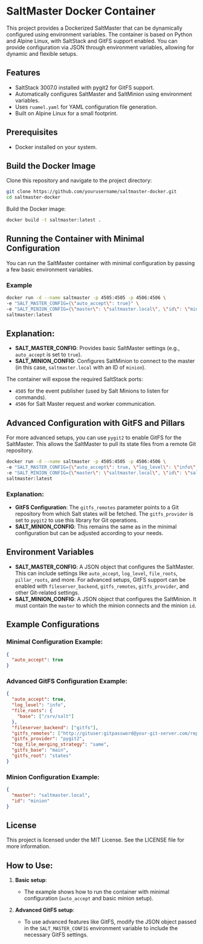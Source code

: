 # SaltMaster Docker Container

This project provides a Dockerized SaltMaster that can be dynamically configured using environment variables. The container is based on Python and Alpine Linux, with SaltStack and GitFS support enabled. You can provide configuration via JSON through environment variables, allowing for dynamic and flexible setups.

## Features

- SaltStack 3007.0 installed with pygit2 for GitFS support.
- Automatically configures SaltMaster and SaltMinion using environment variables.
- Uses `ruamel.yaml` for YAML configuration file generation.
- Built on Alpine Linux for a small footprint.

## Prerequisites

- Docker installed on your system.

## Build the Docker Image

Clone this repository and navigate to the project directory:

```bash
git clone https://github.com/yourusername/saltmaster-docker.git
cd saltmaster-docker
```

Build the Docker image:

```bash
docker build -t saltmaster:latest .
```

## Running the Container with Minimal Configuration

You can run the SaltMaster container with minimal configuration by passing a few basic environment variables.

### Example 

```bash
docker run -d --name saltmaster -p 4505:4505 -p 4506:4506 \
-e "SALT_MASTER_CONFIG={\"auto_accept\": true}" \
-e "SALT_MINION_CONFIG={\"master\": \"saltmaster.local\", \"id\": \"minion\"}" \
saltmaster:latest
```

## Explanation:

- **SALT_MASTER_CONFIG**: Provides basic SaltMaster settings (e.g., `auto_accept` is set to `true`).
- **SALT_MINION_CONFIG**: Configures SaltMinion to connect to the master (in this case, `saltmaster.local` with an ID of `minion`).

The container will expose the required SaltStack ports:

- `4505` for the event publisher (used by Salt Minions to listen for commands).
- `4506` for Salt Master request and worker communication.

## Advanced Configuration with GitFS and Pillars

For more advanced setups, you can use `pygit2` to enable GitFS for the SaltMaster. This allows the SaltMaster to pull its state files from a remote Git repository.

```bash
docker run -d --name saltmaster -p 4505:4505 -p 4506:4506 \
-e "SALT_MASTER_CONFIG={\"auto_accept\": true, \"log_level\": \"info\", \"file_roots\": {\"base\": [\"/srv/salt\"]}, \"fileserver_backend\": [\"gitfs\"], \"gitfs_remotes\": [\"http://gituser:gitpassword@your-git-server.com/repo.git\"], \"gitfs_provider\": \"pygit2\", \"top_file_merging_strategy\": \"same\", \"gitfs_base\": \"main\", \"gitfs_root\": \"states\"}" \
-e "SALT_MINION_CONFIG={\"master\": \"saltmaster.local\", \"id\": \"saltmaster.local\"}" \
saltmaster:latest
```

### Explanation:

- **GitFS Configuration**: The `gitfs_remotes` parameter points to a Git repository from which Salt states will be fetched. The `gitfs_provider` is set to `pygit2` to use this library for Git operations.
- **SALT_MINION_CONFIG**: This remains the same as in the minimal configuration but can be adjusted according to your needs.

## Environment Variables

- **SALT_MASTER_CONFIG**: A JSON object that configures the SaltMaster. This can include settings like `auto_accept`, `log_level`, `file_roots`, `pillar_roots`, and more. For advanced setups, GitFS support can be enabled with `fileserver_backend`, `gitfs_remotes`, `gitfs_provider`, and other Git-related settings.
- **SALT_MINION_CONFIG**: A JSON object that configures the SaltMinion. It must contain the `master` to which the minion connects and the minion `id`.

## Example Configurations

### Minimal Configuration Example:

```json
{
  "auto_accept": true
}
```

### Advanced GitFS Configuration Example:

```json
{
  "auto_accept": true,
  "log_level": "info",
  "file_roots": {
    "base": ["/srv/salt"]
  },
  "fileserver_backend": ["gitfs"],
  "gitfs_remotes": ["http://gituser:gitpassword@your-git-server.com/repo.git"],
  "gitfs_provider": "pygit2",
  "top_file_merging_strategy": "same",
  "gitfs_base": "main",
  "gitfs_root": "states"
}
```

### Minion Configuration Example:

```json
{
  "master": "saltmaster.local",
  "id": "minion"
}
```

## License

This project is licensed under the MIT License. See the LICENSE file for more information.

## How to Use:

1. **Basic setup**:
   - The example shows how to run the container with minimal configuration (`auto_accept` and basic minion setup).
   
2. **Advanced GitFS setup**:
   - To use advanced features like GitFS, modify the JSON object passed in the `SALT_MASTER_CONFIG` environment variable to include the necessary GitFS settings.
